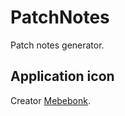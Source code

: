 # PatchNotes
Patch notes generator.

## Application icon
Creator [Mebebonk](https://github.com/Mebebonk).
